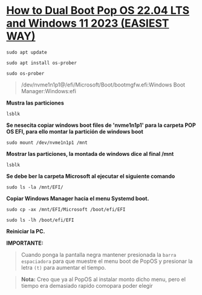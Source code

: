 # [How to Dual Boot Pop OS 22.04 LTS and Windows 11 2023 (EASIEST WAY)](https://www.youtube.com/watch?v=qYqPBrTudUY)

`sudo apt update`

`sudo apt install os-prober`

`sudo os-prober`
> /dev/nvme1n1p1@/efi/Microsoft/Boot/bootmgfw.efi:Windows Boot Manager:Windows:efi

**Mustra las particiones**

`lsblk`

**Se nesecita copiar windows boot files de 'nvme1n1p1' para la carpeta POP OS EFI, para ello montar la partición de
windows boot**

`sudo mount /dev/nvme1n1p1 /mnt`

**Mostrar las particiones, la montada de windows dice al final /mnt**

`lsblk`

**Se debe ber la carpeta Microsoft al ejecutar el siguiente comando**

`sudo ls -la /mnt/EFI/`

**Copiar Windows Manager hacia el menu Systemd boot.**

`sudo cp -ax /mnt/EFI/Microsoft /boot/efi/EFI`

`sudo ls -lh /boot/efi/EFI`

**Reiniciar la PC.**

**IMPORTANTE:**

> Cuando ponga la pantalla negra mantener presionada la `barra espaciadora` para que muestre el menu boot de PopOS y
presionar la letra `(t)` para aumentar el tiempo.

> **Nota:** Creo que ya al PopOS al instalar monto dicho menu, pero el tiempo era demasiado rapido comopara poder elegir
